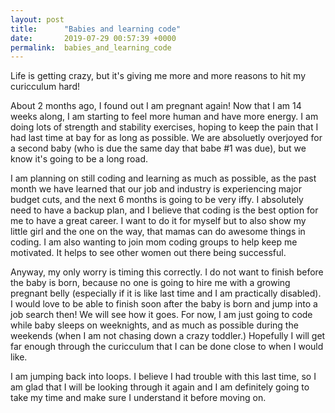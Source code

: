 ```yaml
---
layout: post
title:      "Babies and learning code"
date:       2019-07-29 00:57:39 +0000
permalink:  babies_and_learning_code
---
```



Life is getting crazy, but it's giving me more and more reasons to hit my curicculum hard! 

About 2 months ago, I found out I am pregnant again! Now that I am 14 weeks along, I am starting to feel more human and have more energy. I am doing lots of strength and stability exercises, hoping to keep the pain that I had last time at bay for as long as possible. We are absoluetly overjoyed for a second baby (who is due the same day that babe #1 was due), but we know it's going to be a long road. 

I am planning on still coding and learning as much as possible, as the past month we have learned that our job and industry is experiencing major budget cuts, and the next 6 months is going to be very iffy. I absolutely need to have a backup plan, and I believe that coding is the best option for me to have a great career. I want to do it for myself but to also show my little girl and the one on the way, that mamas can do awesome things in coding. I am also wanting to join mom coding groups to help keep me motivated. It helps to see other women out there being successful. 

Anyway, my only worry is timing this correctly. I do not want to finish before the baby is born, because no one is going to hire me with a growing pregnant belly (especially if it is like last time and I am practically disabled). I would love to be able to finish soon after the baby is born and jump into a job search then!  We will see how it goes. For now, I am just going to code while baby sleeps on weeknights, and as much as possible during the weekends (when I am not chasing down a crazy toddler.) Hopefully I will get far enough through the curicculum that I can be done close to when I would like. 

I am jumping back into loops. I believe I had trouble with this last time, so I am glad that I will be looking through it again and I am definitely going to take my time and make sure I understand it before moving on. 

